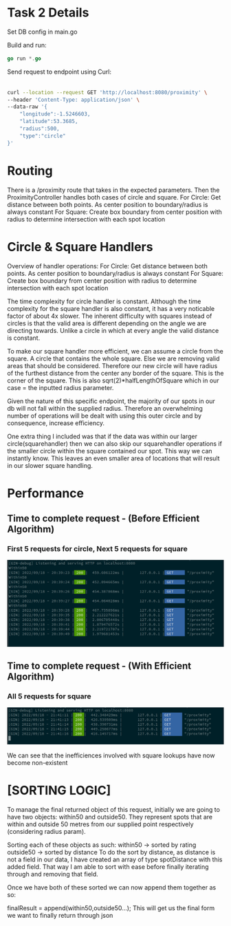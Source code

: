# Task 2 Details

Set DB config in main.go

Build and run: 
```go
go run *.go
```

Send request to endpoint using Curl:
```bash

curl --location --request GET 'http://localhost:8080/proximity' \
--header 'Content-Type: application/json' \
--data-raw '{
    "longitude":-1.5246603,
    "latitude":53.3685,
    "radius":500,
    "type":"circle"
}'

```

# Routing
There is a /proximity route that takes in the expected parameters.
Then the ProximityController handles both cases of circle and square.
For Circle: Get distance between both points. As center position to boundary/radius is always constant
For Square: Create box boundary from center position with radius to determine intersection with each spot location

# Circle & Square Handlers 
Overview of handler operations:
    For Circle: Get distance between both points. As center position to boundary/radius is always constant
    For Square: Create box boundary from center position with radius to determine intersection with each spot location

The time complexity for circle handler is constant.
Although the time complexity for the square handler is also constant, it has a very noticable factor of about 4x slower.
The inherent difficulty with squares instead of circles is that the valid area is different depending on the angle we are directing towards. Unlike a circle in which at every angle the valid distance is constant.

To make our square handler more efficient, we can assume a circle from the square. A circle that contains the whole square. Else we are removing valid areas that should be considered.
Therefore our new circle will have radius of the furthest distance from the center any border of the square. This is the corner of the square.
This is also sqrt(2)*halfLengthOfSquare which in our case = the inputted radius parameter.

Given the nature of this specific endpoint, the majority of our spots in our db will not fall within the supplied radius. Therefore an overwhelming number of operations will be dealt with using this outer circle and by consequence, increase efficiency. 

One extra thing I included was that if the data was within our larger circle(squarehandler) then we can also skip our squarehandler operations if the smaller circle within the square contained our spot. This way we can instantly know. This leaves an even smaller area of locations that will result in our slower square handling.


# Performance
## Time to complete request - (Before Efficient Algorithm)
### First 5 requests for circle, Next 5 requests for square
![image Inefficient](./images/inefficientAlgorithm.png)

## Time to complete request - (With Efficient Algorithm)
### All 5 requests for square
![image Efficient](./images/efficientAlgorithm.png)

We can see that the inefficiences involved with square lookups have now become non-existent

# [SORTING LOGIC] 
To manage the final returned object of this request, initially we are going to have two objects: within50 and outside50.
They represent spots that are within and outside 50 metres from our supplied point respectively (considering radius param).

Sorting each of these objects as such:
within50 -> sorted by rating
outside50 -> sorted by distance
To do the sort by distance, as distance is not a field in our data, I have created an array of type spotDistance with this added field. 
That way I am able to sort with ease before finally iterating through and removing that field. 

Once we have both of these sorted we can now append them together as so:

finalResult = append(within50,outside50...);
This will get us the final form we want to finally return through json 

